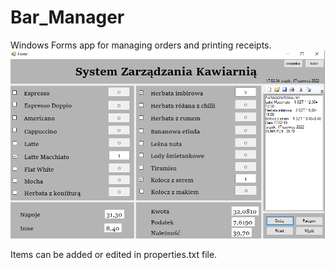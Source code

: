 # Bar_Manager
Windows Forms app for managing orders and printing receipts.
![Alt text](cplotek.png?raw=true "Title")

Items can be added or edited in properties.txt file.
